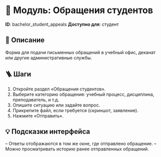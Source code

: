 # 📘 Модуль: Обращения студентов
**ID**: bachelor_student_appeals
**Доступно для**: студент

## 📝 Описание
Форма для подачи письменных обращений в учебный офис, деканат или другие административные службы.

## 🪜 Шаги
1. Откройте раздел «Обращения студентов».
2. Выберите категорию обращения: учебный процесс, дисциплина, преподаватель, и т.д.
3. Опишите ситуацию или задайте вопрос.
4. Прикрепите файл, если требуется (скриншот, заявление).
5. Нажмите «Отправить».

## 💡 Подсказки интерфейса
– Ответы отображаются в том же окне, где отправлено обращение.
– Можно просматривать историю ранее отправленных обращений.
